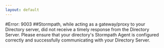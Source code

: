 ```yaml
---
layout: default
---
```


#Error: 9003
##Stormpath, while acting as a gateway/proxy to your Directory server, did not receive a timely response from the Directory Server. Please ensure that your directory's Stormpath Agent is configured correctly and successfully communicating with your Directory Server.